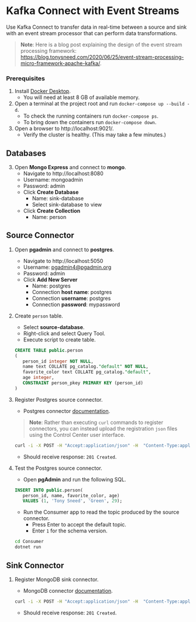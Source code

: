 # Kafka Connect with Event Streams

Use Kafka Connect to transfer data in real-time between a source and sink with an event stream processor that can perform data transformations.

> **Note**: Here is a blog post explaining the design of  the event stream processing framework: https://blog.tonysneed.com/2020/06/25/event-stream-processing-micro-framework-apache-kafka/.

### Prerequisites

1. Install [Docker Desktop](https://docs.docker.com/desktop/).
   - You will need at least 8 GB of available memory.
2. Open a terminal at the project root and run `docker-compose up --build -d`.
   - To check the running containers run `docker-compose ps`.
   - To bring down the containers run `docker-compose down`.
3. Open a browser to http://localhost:9021/.
   - Verify the cluster is healthy. (This may take a few minutes.)

## Databases

3. Open **Mongo Express** and connect to **mongo**.
   - Navigate to http://localhost:8080
   - Username: mongoadmin
   - Password: admin
   - Click **Create Database**
     - Name: sink-database
     - Select sink-database to view
   - Click **Create Collection**
     - Name: person

## Source Connector

1. Open **pgadmin** and connect to **postgres**.
   - Navigate to http://localhost:5050
   - Username: pgadmin4@pgadmin.org
   - Password: admin
   - Click **Add New Server**
      - Name: postgres
      - Connection **host name**: postgres
      - Connection **username**: postgres
      - Connection **password**: mypassword

2. Create `person` table.
   - Select **source-database**.
   - Right-click and select Query Tool.
   - Execute script to create table.
   ```sql
   CREATE TABLE public.person
   (
      person_id integer NOT NULL,
      name text COLLATE pg_catalog."default" NOT NULL,
      favorite_color text COLLATE pg_catalog."default",
      age integer,
      CONSTRAINT person_pkey PRIMARY KEY (person_id)
   )
   ```

3. Register Postgres source connector.
   - Postgres connector [documentation](https://docs.confluent.io/current/connect/debezium-connect-postgres/postgres_source_connector_config.html).

   > **Note**: Rather than executing `curl` commands to register connectors, you can instead upload the registration `json` files using the Control Center user interface.

    ```bash
    curl -i -X POST -H "Accept:application/json" -H  "Content-Type:application/json" http://localhost:8083/connectors/ -d @Databases/register-postgres.json
    ```
   - Should receive response: `201 Created`.

4. Test the Postgres source connector.
   - Open **pgAdmin** and run the following SQL.
   ```sql
   INSERT INTO public.person(
      person_id, name, favorite_color, age)
      VALUES (1, 'Tony Sneed', 'Green', 29);
   ```
   - Run the Consumer app to read the topic produced by the source connector.
     - Press Enter to accept the default topic.
     - Enter `1` for the schema version. 

   ```bash
   cd Consumer
   dotnet run
   ```

## Sink Connector

1. Register MongoDB sink connector.
   - MongoDB connector [documentation](https://docs.mongodb.com/kafka-connector/master/kafka-sink-properties/).

    ```bash
    curl -i -X POST -H "Accept:application/json" -H  "Content-Type:application/json" http://localhost:8083/connectors/ -d @Databases/register-mongo.json
    ```
   - Should receive response: `201 Created`.


